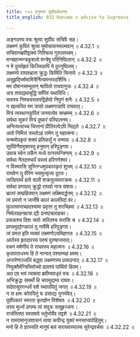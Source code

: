 ```yaml
---
title: ०३२ हनुमता सुग्रीवबोधनम्
title_english: 032 Hanuma s advise to Sugreeva

---
```



  
अङ्गदस्य वचः श्रुत्वा सुग्रीवः सचिवैः सह।  
लक्ष्मणं कुपितं श्रुत्वा मुमोचासनमात्मवान् ॥ 4.32.1 ॥   
सचिवानब्रवीद्वाक्यं निश्चित्य गुरुलाघवम्।  
मन्त्रज्ञान्मन्त्रकुशलो मन्त्रेषु परिनिष्ठितान् ॥ 4.32.2 ॥   
न मे दुर्व्याहृतं किञ्चिन्नापि मे दुरनुष्ठितम्।  
लक्ष्मणो राघवभ्राता क्रुद्धः किमिति चिन्तये ॥ 4.32.3 ॥   
असुहृद्भिर्ममामित्रैर्नित्यमन्तरदर्शिभिः।  
मम दोषानसम्भूतान् श्रावितो राघवानुजः ॥ 4.32.4 ॥   
अत्र तावद्यथाबुद्धि सर्वैरेव यथाविधि।  
भावस्य निश्चयस्तावद्विज्ञेयो निपुणं शनैः ॥ 4.32.5 ॥   
न खल्वस्ति मम त्रासो लक्ष्मणान्नापि राघवात्।  
मित्रं त्वस्थानकुपितं जनयत्येव सम्भ्रमम् ॥ 4.32.6 ॥   
सर्वथा सुकरं मित्रं दुष्करं परिपालनम्।  
अनित्यत्वाच्च चित्तानां प्रीतिरल्पेऽपि भिद्यते ॥ 4.32.7 ॥   
अतो निमित्तं त्रस्तोऽहं रामेण तु महात्मना।  
यन्ममोपकृतं शक्यं प्रतिकर्तुं न तन्मया ॥ 4.32.8 ॥   
सुग्रीवेणैवमुक्तस्तु हनुमान् हरिपुङ्गवः।  
उवाच स्वेन तर्केण मध्ये वानरमन्त्रिणाम् ॥ 4.32.9 ॥   
सर्वथा नैतदाश्चर्यं यस्त्वं हरिगणेश्वर।  
न विस्मरसि सुस्निग्धमुपकारकृतं शुभम् ॥ 4.32.10 ॥   
राघवेण तु वीरेण भयमुत्सृज्य दूरतः।  
त्वत्प्रियार्थं हतो वाली शक्रतुल्यपराक्रमः ॥ 4.32.11 ॥   
सर्वथा प्रणयात् क्रुद्धो राघवो नात्र संशयः।  
भ्रातरं सम्प्रहितवान् लक्ष्मणं लक्ष्मिवर्द्धनम् ॥ 4.32.12 ॥   
त्वं प्रमत्तो न जानीषे कालं कालविदां वर।  
फुल्लसप्तच्छदश्यामा प्रवृत्ता तु शरच्छिवा ॥ 4.32.13 ॥   
निर्मलग्रहनक्षत्रा द्यौः प्रनष्टबलाहका।  
प्रसन्नाश्च दिशः सर्वाः सरितश्च सरांसि च ॥ 4.32.14 ॥   
प्राप्तमुद्योगकालं तु नावैषि हरिपुङ्गव।  
त्वं प्रमत्त इति व्यक्तं लक्ष्मणोऽयमिहागतः ॥ 4.32.15 ॥   
आर्तस्य हृतदारस्य परुषं पुरुषान्तरात्।  
वचनं मर्षणीयं ते राघवस्य महात्मनः ॥ 4.32.16 ॥   
कृतापराधस्य हि ते नान्यत् पश्याम्यहं क्षमम्।  
अन्तरेणाञ्जलिं बद्ध्वा लक्ष्मणस्य प्रसादनात् ॥ 4.32.17 ॥   
नियुक्तैर्मन्त्रिभिर्वाच्यो ह्यवश्यं पार्थिवो हितम्।  
अत एव भयं त्यक्त्वा ब्रवीम्यवधृतं वचः ॥ 4.32.18 ॥   
अभिक्रुद्धः समर्थो हि चापमुद्यम्य राघवः।  
सदेवासुरगन्धर्वं वशे स्थापयितुं जगत् ॥ 4.32.19 ॥   
न स क्षमः कोपयितुं यः प्रसाद्यः पुनर्भवेत्।  
पूर्वोपकारं स्मरता कृतज्ञेन विशेषतः ॥ 4.32.20 ॥   
तस्य मूर्ध्ना प्रणम्य त्वं सपुत्रः ससुहृज्जनः।  
राजंस्तिष्ठ स्वसमये भर्तुर्भार्येव तद्वशे ॥ 4.32.21 ॥   
न रामरामानुजशासनं त्वया कपीन्द्र युक्तं मनसाप्यपोहितुम्।  
मनो हि ते ज्ञास्यति मानुषं बलं सराघवस्यास्य सुरेन्द्रवर्चसः ॥ 4.32.22 ॥   
